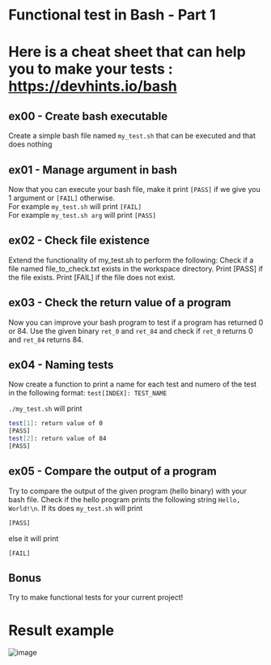 # Functional test in Bash - Part 1

# Here is a cheat sheet that can help you to make your tests : https://devhints.io/bash

## ex00 - Create bash executable
Create a simple bash file named `my_test.sh` that can be executed and that does nothing

## ex01 - Manage argument in bash
Now that you can execute your bash file, make it print `[PASS]` if we give you 1 argument or `[FAIL]` otherwise.  
For example `my_test.sh` will print `[FAIL]`  
For example `my_test.sh arg` will print `[PASS]`  

## ex02 - Check file existence
Extend the functionality of my_test.sh to perform the following:
    Check if a file named file_to_check.txt exists in the workspace directory.
    Print [PASS] if the file exists.
    Print [FAIL] if the file does not exist.

## ex03 - Check the return value of a program
Now you can improve your bash program to test if a program has returned 0 or 84.
Use the given binary `ret_0` and `ret_84` and check if `ret_0` returns 0 and `ret_84` returns 84.

## ex04 - Naming tests
Now create a function to print a name for each test and numero of the test in the following format:
`test[INDEX]: TEST_NAME`

`./my_test.sh` will print
```sh
test[1]: return value of 0
[PASS]
test[2]: return value of 84
[PASS]
```

## ex05 - Compare the output of a program
Try to compare the output of the given program (hello binary) with your bash file. Check if the hello program prints the following string `Hello, World!\n`. If its does `my_test.sh` will print 
```sh
[PASS]
```
else it will print
```
[FAIL]
```

## Bonus
Try to make functional tests for your current project!

# Result example
![image](https://github.com/user-attachments/assets/9862a74d-9f03-49f0-9bc0-ee5a97b16346)
